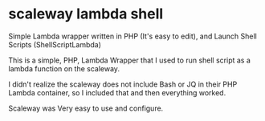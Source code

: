 # scaleway lambda shell
Simple Lambda wrapper written in PHP (It's easy to edit), and Launch Shell Scripts (ShellScriptLambda)

This is a simple, PHP, Lambda Wrapper that I used to run shell script as a lambda function on the scaleway.

I didn't realize the scaleway does not include Bash or JQ in their PHP Lambda container, so I included
that and then everything worked.

Scaleway was Very easy to use and configure.
